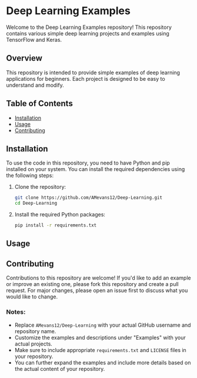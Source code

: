 # Deep Learning Examples

Welcome to the Deep Learning Examples repository! This repository contains various simple deep learning projects and examples using TensorFlow and Keras.

## Overview

This repository is intended to provide simple examples of deep learning applications for beginners. Each project is designed to be easy to understand and modify.

## Table of Contents

- [Installation](#installation)
- [Usage](#usage)
- [Contributing](#contributing)


## Installation

To use the code in this repository, you need to have Python and pip installed on your system. You can install the required dependencies using the following steps:

1. Clone the repository:

   ```bash
   git clone https://github.com/AMevans12/Deep-Learning.git
   cd Deep-Learning
   ```

2. Install the required Python packages:

   ```bash
   pip install -r requirements.txt
   ```

## Usage


## Contributing

Contributions to this repository are welcome! If you'd like to add an example or improve an existing one, please fork this repository and create a pull request. For major changes, please open an issue first to discuss what you would like to change.


### Notes:
- Replace `AMevans12/Deep-Learning` with your actual GitHub username and repository name.
- Customize the examples and descriptions under "Examples" with your actual projects.
- Make sure to include appropriate `requirements.txt` and `LICENSE` files in your repository.
- You can further expand the examples and include more details based on the actual content of your repository.

